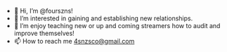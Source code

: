 - 👋 Hi, I’m @fourszns!
- 👀 I’m interested in gaining and establishing new relationships.
- 💞️ I’m enjoy teaching new or up and coming streamers how to audit and improve themselves!
- 📫 How to reach me 4snzsco@gmail.com

<!---
fourszns/fourszns is a ✨ special ✨ repository because its `README.md` (this file) appears on your GitHub profile.
You can click the Preview link to take a look at your changes.
--->

